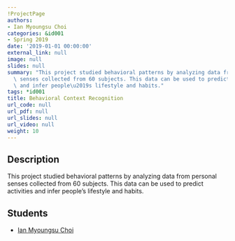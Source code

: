 ```yaml
---
!ProjectPage
authors:
- Ian Myoungsu Choi
categories: &id001
- Spring 2019
date: '2019-01-01 00:00:00'
external_link: null
image: null
slides: null
summary: "This project studied behavioral patterns by analyzing data from personal\
  \ senses collected from 60 subjects. This data can be used to predict activities\
  \ and infer people\u2019s lifestyle and habits."
tags: *id001
title: Behavioral Context Recognition
url_code: null
url_pdf: null
url_slides: null
url_video: null
weight: 10
---
```

## Description

This project studied behavioral patterns by analyzing data from personal senses collected from 60 subjects. This data can be used to predict activities and infer people’s lifestyle and habits.





## Students

* [Ian Myoungsu Choi](../../../author/ian-myoungsu-choi)


